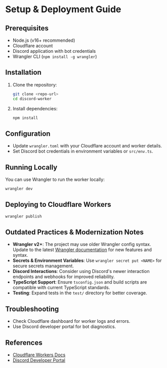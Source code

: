 # Setup & Deployment Guide

## Prerequisites
- Node.js (v16+ recommended)
- Cloudflare account
- Discord application with bot credentials
- Wrangler CLI (`npm install -g wrangler`)

## Installation
1. Clone the repository:
   ```bash
   git clone <repo-url>
   cd discord-worker
   ```
2. Install dependencies:
   ```bash
   npm install
   ```

## Configuration
- Update `wrangler.toml` with your Cloudflare account and worker details.
- Set Discord bot credentials in environment variables or `src/env.ts`.

## Running Locally
You can use Wrangler to run the worker locally:
```bash
wrangler dev
```

## Deploying to Cloudflare Workers
```bash
wrangler publish
```

## Outdated Practices & Modernization Notes
- **Wrangler v2+**: The project may use older Wrangler config syntax. Update to the latest [Wrangler documentation](https://developers.cloudflare.com/workers/wrangler/) for new features and syntax.
- **Secrets & Environment Variables**: Use `wrangler secret put <NAME>` for secure secrets management.
- **Discord Interactions**: Consider using Discord's newer interaction endpoints and webhooks for improved reliability.
- **TypeScript Support**: Ensure `tsconfig.json` and build scripts are compatible with current TypeScript standards.
- **Testing**: Expand tests in the `test/` directory for better coverage.

## Troubleshooting
- Check Cloudflare dashboard for worker logs and errors.
- Use Discord developer portal for bot diagnostics.

## References
- [Cloudflare Workers Docs](https://developers.cloudflare.com/workers/)
- [Discord Developer Portal](https://discord.com/developers/docs/intro)
